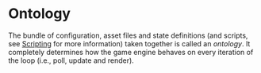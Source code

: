 # Ontology

The bundle of configuration, asset files and state definitions (and scripts, see [Scripting](./SCRIPTING.md) for more information) taken together is called an _ontology_. It completely determines how the game engine behaves on every iteration of the loop (i.e., poll, update and render).